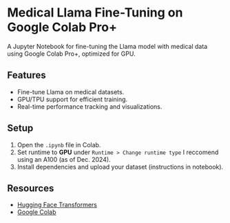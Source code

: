 # Medical Llama Fine-Tuning on Google Colab Pro+

A Jupyter Notebook for fine-tuning the Llama model with medical data using Google Colab Pro+, optimized for GPU.

## Features
- Fine-tune Llama on medical datasets.
- GPU/TPU support for efficient training.
- Real-time performance tracking and visualizations.

## Setup
1. Open the `.ipynb` file in Colab.
2. Set runtime to **GPU** under `Runtime > Change runtime type` I reccomend using an A100 (as of Dec. 2024).
3. Install dependencies and upload your dataset (instructions in notebook).

## Resources
- [Hugging Face Transformers](https://huggingface.co/transformers/)
- [Google Colab](https://colab.research.google.com)
